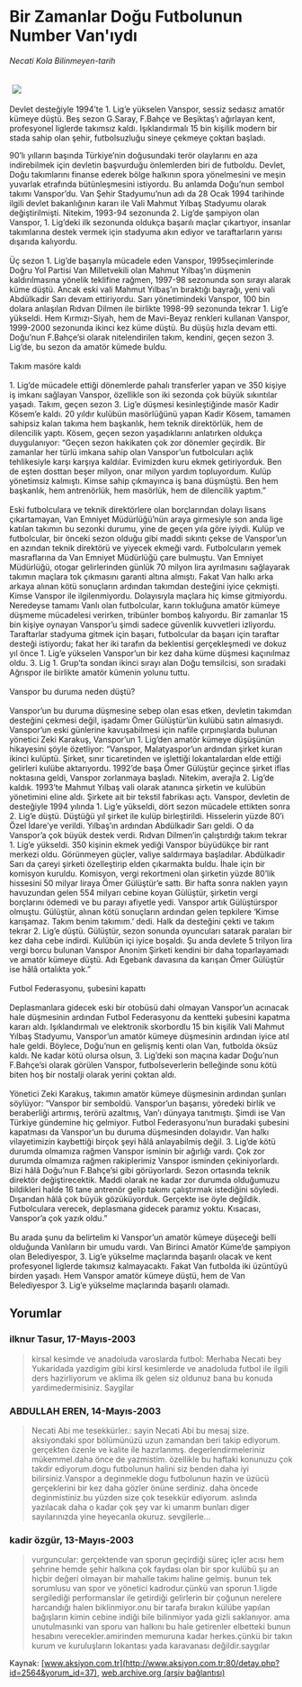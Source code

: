 # Bir Zamanlar Doğu Futbolunun Number Van'ıydı

*Necati Kola Bilinmeyen-tarih*

<div>
 <font>
  <img border="0" height="1" src="/web/20031114114932im_/http://www.aksiyon.com.tr/images/blank.gif"/>
 </font>
 <font class="content">
  <p>
   <img border="0" hspace="5" src="http://web.archive.org/web/20031114114932im_/http://www.aksiyon.com.tr/resim/440/44.jpg" vspace="5"/>
  </p>
 </font>
 <font class="content">
  Devlet desteğiyle 1994’te 1. Lig’e yükselen Vanspor, sessiz sedasız amatör kümeye düştü. Beş sezon G.Saray, F.Bahçe ve Beşiktaş’ı ağırlayan kent, profesyonel liglerde takımsız kaldı. Işıklandırmalı 15 bin kişilik modern bir stada sahip olan şehir, futbolsuzluğu sineye çekmeye çoktan başladı.
 </font>
 <p>
  <font class="content">
   90’lı yılların başında Türkiye’nin doğusundaki terör olaylarını en aza indirebilmek için devletin başvurduğu önlemlerden biri de futboldu. Devlet, Doğu takımlarını finanse ederek bölge halkının spora yönelmesini ve meşin yuvarlak etrafında bütünleşmesini istiyordu. Bu anlamda Doğu’nun sembol takımı Vanspor’du. Van Şehir Stadyumu’nun adı da 28 Ocak 1994 tarihinde ilgili devlet bakanlığının kararı ile Vali Mahmut Yılbaş Stadyumu olarak değiştirilmişti. Nitekim, 1993-94 sezonunda 2. Lig’de şampiyon olan Vanspor, 1. Lig’deki ilk sezonunda oldukça başarılı maçlar çıkartıyor, insanlar takımlarına destek vermek için stadyuma akın ediyor ve taraftarların yarısı dışarıda kalıyordu.
   <br/>
   <br/>
   Üç sezon 1. Lig’de başarıyla mücadele eden Vanspor, 1995seçimlerinde Doğru Yol Partisi Van Milletvekili olan Mahmut Yılbaş’ın düşmenin kaldırılmasına yönelik teklifine rağmen, 1997-98 sezonunda son sırayı alarak küme düştü. Ancak eski vali Mahmut Yılbaş’ın bıraktığı bayrağı, yeni vali Abdülkadir Sarı devam ettiriyordu. Sarı yönetimindeki Vanspor, 100 bin dolara anlaşılan Rıdvan Dilmen ile birlikte 1998-99 sezonunda tekrar 1. Lig’e yükseldi. Hem Kırmızı-Siyah, hem de Mavi-Beyaz renkleri kullanan Vanspor, 1999-2000 sezonunda ikinci kez küme düştü. Bu düşüş hızla devam etti. Doğu’nun F.Bahçe’si olarak nitelendirilen takım, kendini, geçen sezon 3. Lig’de, bu sezon da amatör kümede buldu.
   <br/>
   <br/>
   Takım masöre kaldı
   <br/>
   <br/>
   1. Lig’de mücadele ettiği dönemlerde pahalı transferler yapan ve 350 kişiye iş imkanı sağlayan Vanspor, özellikle son iki sezonda çok büyük sıkıntılar yaşadı. Takım, geçen sezon 3. Lig’e düşmesi kesinleştiğinde masör Kadir Kösem’e kaldı. 20 yıldır kulübün masörlüğünü yapan Kadir Kösem, tamamen sahipsiz kalan takıma hem başkanlık, hem teknik direktörlük, hem de dilencilik yaptı. Kösem, geçen sezon yaşadıklarını anlatırken oldukça duygulanıyor: “Geçen sezon hakikaten çok zor dönemler geçirdik. Bir zamanlar her türlü imkana sahip olan Vanspor’un futbolcuları açlık tehlikesiyle karşı karşıya kaldılar. Evimizden kuru ekmek getiriyorduk. Ben de eşten dosttan beşer milyon, onar milyon yardım topluyordum. Kulüp yönetimsiz kalmıştı. Kimse sahip çıkmayınca iş bana düşmüştü. Ben hem başkanlık, hem antrenörlük, hem masörlük, hem de dilencilik yaptım.”
   <br/>
   <br/>
   Eski futbolculara ve teknik direktörlere olan borçlarından dolayı lisans çıkartamayan, Van Emniyet Müdürlüğü’nün araya girmesiyle son anda lige katılan takımın bu sezonki durumu, yine de geçen yıla göre iyiydi. Kulüp ve futbolcular, bir önceki sezon olduğu gibi maddi sıkıntı çekse de Vanspor’un en azından teknik direktörü ve yiyecek ekmeği vardı. Futbolcuların yemek masraflarına da Van Emniyet Müdürlüğü çare bulmuştu. Van Emniyet Müdürlüğü, otogar gelirlerinden günlük 70 milyon lira ayrılmasını sağlayarak takımın maçlara tok çıkmasını garanti altına almıştı. Fakat Van halkı arka arkaya alınan kötü sonuçların ardından takımdan desteğini iyice çekmişti. Kimse Vanspor ile ilgilenmiyordu. Dolayısıyla maçlara hiç kimse gitmiyordu. Neredeyse tamamı Vanlı olan futbolcular, karın tokluğuna amatör kümeye düşmeme mücadelesi verirken, tribünler bomboş kalıyordu. Bir zamanlar 15 bin kişiye oynayan Vanspor’u şimdi sadece güvenlik kuvvetleri izliyordu. Taraftarlar stadyuma gitmek için başarı, futbolcular da başarı için taraftar desteği istiyordu; fakat her iki tarafın da beklentisi gerçekleşmedi ve dokuz yıl önce 1. Lig’e yükselen Vanspor’un bir kez daha küme düşmesi kaçınılmaz oldu. 3. Lig 1. Grup’ta sondan ikinci sırayı alan Doğu temsilcisi, son sıradaki Ağrıspor ile birlikte amatör kümenin yolunu tuttu.
   <br/>
   <br/>
   Vanspor bu duruma neden düştü?
   <br/>
   <br/>
   Vanspor’un bu duruma düşmesine sebep olan esas etken, devletin takımdan desteğini çekmesi değil, işadamı Ömer Gülüştür’ün kulübü satın almasıydı. Vanspor’un eski günlerine kavuşabilmesi için nafile çırpınışlarda bulunan yönetici Zeki Karakuş, Vanspor’un 1. Lig’den amatör kümeye düşüşünün hikayesini şöyle özetliyor: “Vanspor, Malatyaspor’un ardından şirket kuran ikinci kulüptü. Şirket, sınır ticaretinden ve işlettiği lokantalardan elde ettiği gelirleri kulübe aktarıyordu. 1992’de başa Ömer Gülüştür geçince şirket iflas noktasına geldi, Vanspor zorlanmaya başladı. Nitekim, averajla 2. Lig’de kaldık. 1993’te Mahmut Yılbaş vali olarak atanınca şirketin ve kulübün yönetimini eline aldı. Şirkete ait bir tekstil fabrikası açtı. Vanspor, devletin de desteğiyle 1994 yılında 1. Lig’e yükseldi, dört sezon mücadele ettikten sonra 2. Lig’e düştü. Düştüğü yıl şirket ile kulüp birleştirildi. Hisselerin yüzde 80’i Özel İdare’ye verildi. Yılbaş’ın ardından Abdülkadir Sarı geldi. O da Vanspor’a çok büyük destek verdi. Rıdvan Dilmen’in çalıştırdığı takım tekrar 1. Lig’e yükseldi. 350 kişinin ekmek yediği Vanspor büyüdükçe bir rant merkezi oldu. Görünmeyen güçler, valiye saldırmaya başladılar. Abdülkadir Sarı da çareyi şirketi özelleştirip elden çıkarmakta buldu. İhale için bir komisyon kuruldu. Komisyon, vergi rekortmeni olan şirketin yüzde 80’lik hissesini 50 milyar liraya Ömer Gülüştür’e sattı. Bir hafta sonra naklen yayın havuzundan gelen 554 milyarı cebine koyan Gülüştür, şirketin vergi borçlarını ödemedi ve bu parayı afiyetle yedi. Vanspor artık Gülüştürspor olmuştu. Gülüştür, alınan kötü sonuçların ardından gelen tepkilere ‘Kimse karışamaz. Takım benim takımım.’ dedi. Halk da desteğini çekti ve takım tekrar 2. Lig’e düştü. Gülüştür, sezon sonunda oyuncuları satarak paraları bir kez daha cebe indirdi. Kulübün içi iyice boşaldı. Şu anda devlete 5 trilyon lira vergi borcu bulunan Vanspor Anonim Şirketi kendini bir daha toparlayamadı ve amatör kümeye düştü. Adı Egebank davasına da karışan Ömer Gülüştür ise hâlâ ortalıkta yok.”
   <br/>
   <br/>
   Futbol Federasyonu, şubesini kapattı
   <br/>
   <br/>
   Deplasmanlara gidecek eski bir otobüsü dahi olmayan Vanspor’un acınacak hale düşmesinin ardından Futbol Federasyonu da kentteki şubesini kapatma kararı aldı. Işıklandırmalı ve elektronik skorbordlu 15 bin kişilik Vali Mahmut Yılbaş Stadyumu, Vanspor’un amatör kümeye düşmesinin ardından iyice atıl hale geldi. Böylece, Doğu’nun en gelişmiş kenti olan Van, futbolda öksüz kaldı. Ne kadar kötü olursa olsun, 3. Lig’deki son maçına kadar Doğu’nun F.Bahçe’si olarak görülen Vanspor, futbolseverlerin belleğinde sonu kötü biten hoş bir nostalji olarak yerini çoktan aldı.
   <br/>
   <br/>
   Yönetici Zeki Karakuş, takımın amatör kümeye düşmesinin ardından şunları söylüyor: “Vanspor bir semboldü. Vanspor’un başarısı, yöredeki birlik ve beraberliği artırmış, terörü azaltmış, Van’ı dünyaya tanıtmıştı. Şimdi ise Van Türkiye gündemine hiç gelmiyor. Futbol Federasyonu’nun buradaki şubesini kapatması da Vanspor’un bu duruma düşmesinden dolayıdır. Van halkı vilayetimizin kaybettiği birçok şeyi hâlâ anlayabilmiş değil. 3. Lig’de kötü durumda olmamıza rağmen Vanspor isminin bir ağırlığı vardı. Çok zor durumda olmamıza rağmen rakiplerimiz Vanspor isminden çekiniyorlardı. Bizi hâlâ Doğu’nun F.Bahçe’si gibi görüyorlardı. Sezon ortasında teknik direktör değiştirecektik. Maddi olarak ne kadar zor durumda olduğumuzu bildikleri halde 16 tane antrenör gelip takımı çalıştırmak istediğini söyledi. Dışarıdan hâlâ çok büyük gözüküyorduk. Gerçekte ise öyle değildik. Futbolculara verecek, deplasmana gidecek paramız yoktu. Kısacası, Vanspor’a çok yazık oldu.”
   <br/>
   <br/>
   Bu arada şunu da belirtelim ki Vanspor’un amatör kümeye düşeceği belli olduğunda Vanlıların bir umudu vardı. Van Birinci Amatör Küme’de şampiyon olan Belediyespor, 3. Lig’e yükselme maçlarında başarılı olacak ve kent profesyonel liglerde takımsız kalmayacaktı. Fakat Van futbolda iki üzüntüyü birden yaşadı. Hem Vanspor amatör kümeye düştü, hem de Van Belediyespor 3. Lig’e yükselme maçlarında başarılı olamadı.
   <br/>
  </font>
 </p>
</div>


## Yorumlar

### ilknur Tasur, 17-Mayıs-2003
> kirsal kesimde ve anadoluda varoslarda futbol: 
> Merhaba Necati bey  Yukaridada yazdigim gibi kirsl kesimlerde ve anadoluda futbol ile ilgili ders hazirliyorum ve aklima ilk gelen siz oldunuz bana bu konuda yardimedermisiniz. Saygilar

### ABDULLAH EREN, 14-Mayıs-2003
> Necati Abi me tesekkürler.: 
> sayin Necati Abi bu mesaj size. aksiyondaki spor bölümünüzü uzun zamandan beri takip ediyorum. gerçekten özenle ve kalite ile hazırlanmış. degerlendirmeleriniz mükemmel.daha önce de yazmistim. özellikle bu haftaki konunuzu çok takdir ediyorum.dogu futbolunun halini siz benden daha iyi bilirsiniz.Vanspor a deginmekle dogu futbolunun hazin ve üzücü gerçeklerini bir kez daha gözler önüne serdiniz. daha öncede deginmistiniz.bu yüzden size çok tesekkür ediyorum. aslında yazılacak daha o kadar çok şey var ki umarım bunları diger sayılarınızda yine heyecanla okuruz. sevgilerle...

### kadir özgür, 13-Mayıs-2003
> vurguncular: 
> gerçektende van sporun geçirdiği süreç içler acısı hem şehrine hemde şehir halkına  çok faydası olan bir spor kulübü şu an hiçbir  değeri olmayan bir mahalle takımı haline gelmiş. bunun tek sorumlusu van spor ve yönetici kadrodur.çünkü van sporun 1.ligde sergilediği performanslar ile getirdiği gelirlerin bir çoğunun nerelere harcandığı halen biklinmiyor.onu bir tarafa bırakın külübe yapılan bağışların kimin cebine indiği bile bilinmiyor yada gizli saklanıyor. ama unutulmasınki van sporu van halkını bu hale getirenler elbetteki bunun hesabını verecekler.amirinden memuruna kadar herkes.çünkü bir takın kurum ve kuruluşların lokantası yada karavanası değildir.saygılar

Kaynak: [www.aksiyon.com.tr](http://www.aksiyon.com.tr:80/detay.php?id=2564&yorum_id=37), [web.archive.org (arşiv bağlantısı)](http://web.archive.org/web/20031114114932/http://www.aksiyon.com.tr:80/detay.php?id=2564&yorum_id=37)
